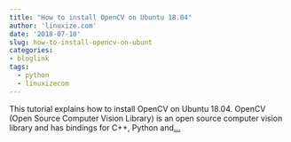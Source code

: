 ```yaml
---
title: "How to install OpenCV on Ubuntu 18.04"
author: 'linuxize.com'
date: '2018-07-10'
slug: how-to-install-opencv-on-ubunt
categories:
- bloglink
tags:
  - python
  - linuxizecom
---
```


This tutorial explains how to install OpenCV on Ubuntu 18.04. OpenCV (Open Source Computer Vision Library) is an open source computer vision library and has bindings for C++, Python and[... <i class="fas fa-external-link-alt"></i>](https://linuxize.com/post/how-to-install-opencv-on-ubuntu-18-04/)

